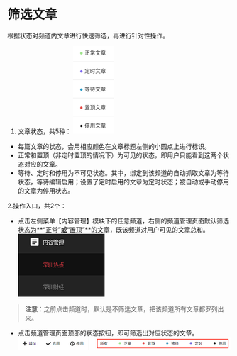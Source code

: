 # 筛选文章

根据状态对频道内文章进行快速筛选，再进行针对性操作。

1. 文章状态，共5种：
![](img/21-1.jpg)
  - 每篇文章的状态，会用相应颜色在文章标题左侧的小圆点上进行标识。
  - 正常和置顶（非定时置顶的情况下）为可见的状态，即用户只能看到这两个状态对应的文章。
  - 等待、定时和停用为不可见状态。其中，绑定到该频道的自动抓取文章为等待状态，等待编辑启用；设置了定时启用的文章为定时状态；被自动或手动停用的文章为停用状态。

2.操作入口，共2个：
  - 点击左侧菜单【内容管理】模块下的任意频道，右侧的频道管理页面默认筛选状态为**“正常”**或**“置顶”**的文章，既该频道对用户可见的文章总和。
  ![](img/3-1.jpg)

  > **注意**：之前点击频道时，默认是不筛选文章，把该频道所有文章都罗列出来。

  - 点击频道管理页面顶部的状态按钮，即可筛选出对应状态的文章。
  ![](img/21-2.jpg)